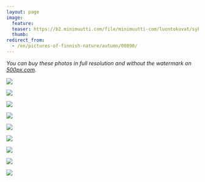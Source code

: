 ```yaml
---
layout: page
image:
  feature:
  teaser: https://b2.minimuutti.com/file/minimuutti-com/luontokuvat/syksy/3/DS42338-245px.jpg
  thumb:
redirect_from:
  - /en/pictures-of-finnish-nature/autumn/00090/
---
```


*You can buy these photos in full resolution and without the watermark on [500px.com](https://500px.com/minimuutticom/galleries/landscapes-and-sunsets).*

[![](https://b2.minimuutti.com/file/minimuutti-com/luontokuvat/syksy/3/DS42283-800px.jpg)](https://dl.dropboxusercontent.com/sh/ea1wtnz7z734o12/AACmQbkMXlegWGMRdioIplPDa/luontokuvat/syksy/3/DS42283.jpg)

[![](https://b2.minimuutti.com/file/minimuutti-com/luontokuvat/syksy/3/DS42294-800px.jpg)](https://dl.dropboxusercontent.com/sh/ea1wtnz7z734o12/AACmSZ2MpRXhKonjiqb9SbAYa/luontokuvat/syksy/3/DS42294.jpg)

[![](https://b2.minimuutti.com/file/minimuutti-com/luontokuvat/syksy/3/DS42292-800px.jpg)](https://dl.dropboxusercontent.com/sh/ea1wtnz7z734o12/AACt2WQ1yPQKQ5gTsenbmsiva/luontokuvat/syksy/3/DS42292.jpg)

[![](https://b2.minimuutti.com/file/minimuutti-com/luontokuvat/syksy/3/DS42300-800px.jpg)](https://dl.dropboxusercontent.com/sh/ea1wtnz7z734o12/AABwEOGROfoJgoyE-Axl39rSa/luontokuvat/syksy/3/DS42300.jpg)

[![](https://b2.minimuutti.com/file/minimuutti-com/luontokuvat/syksy/3/DS42303-800px.jpg)](https://dl.dropboxusercontent.com/sh/ea1wtnz7z734o12/AAAJCSruJoQhaRUuVrfjRKeBa/luontokuvat/syksy/3/DS42303.jpg)

[![](https://b2.minimuutti.com/file/minimuutti-com/luontokuvat/syksy/3/DS42327-800px.jpg)](https://dl.dropboxusercontent.com/sh/ea1wtnz7z734o12/AABEqFs5czVS4KvfWF6fmMwFa/luontokuvat/syksy/3/DS42327.jpg)

[![](https://b2.minimuutti.com/file/minimuutti-com/luontokuvat/syksy/3/DS42344-800px.jpg)](https://dl.dropboxusercontent.com/sh/ea1wtnz7z734o12/AADtaj1Q3iL1oYCSlxN5RM9ra/luontokuvat/syksy/3/DS42344.jpg)

[![](https://b2.minimuutti.com/file/minimuutti-com/luontokuvat/syksy/3/DS42338-800px.jpg)](https://dl.dropboxusercontent.com/sh/ea1wtnz7z734o12/AADBVYHT-Ebt5QXQ7uX1NbKFa/luontokuvat/syksy/3/DS42338.jpg)

[![](https://b2.minimuutti.com/file/minimuutti-com/luontokuvat/syksy/3/DS42343-800px.jpg)](https://dl.dropboxusercontent.com/sh/ea1wtnz7z734o12/AAD3FyIlsEGBt5xRj6FMS2u1a/luontokuvat/syksy/3/DS42343.jpg)
